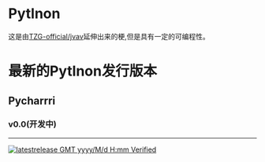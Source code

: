 # Pytlnon
这是由[TZG-official/jvav](https://github.com/TZG-official/jvav)延伸出来的梗,但是具有一定的可编程性。
# 最新的Pytlnon发行版本
## Pycharrri
### v0.0\(开发中\)

---
[![latestrelease](https://img.shields.io/github/v/release/cheny0y0/pytlnon.svg) GMT yyyy/M/d H:mm Verified](https://github.com/cheny0y0/pytlnon/releases)

